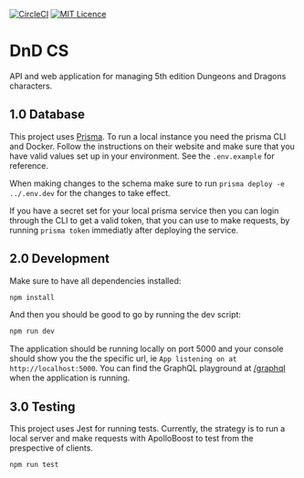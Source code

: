 [![CircleCI](https://circleci.com/gh/frebliklo/dndcs-server/tree/master.svg?style=svg)](https://circleci.com/gh/frebliklo/dndcs-server/tree/master)
[![MIT Licence](https://badges.frapsoft.com/os/mit/mit.png?v=103)](https://opensource.org/licenses/mit-license.php)

# DnD CS

API and web application for managing 5th edition Dungeons and Dragons characters.


## 1.0 Database

This project uses [Prisma](https://www.prisma.io/). To run a local instance you need the prisma CLI and Docker. Follow the instructions on their website and make sure that you have valid values set up in your environment. See the `.env.example` for reference.

When making changes to the schema make sure to run `prisma deploy -e ../.env.dev` for the changes to take effect.

If you have a secret set for your local prisma service then you can login through the CLI to get a valid token, that you can use to make requests, by running `prisma token` immediatly after deploying the service.

## 2.0 Development

Make sure to have all dependencies installed:

```bash
npm install
```

And then you should be good to go by running the dev script:

```bash
npm run dev
```

The application should be running locally on port 5000 and your console should show you the the specific url, ie `App listening on at http://localhost:5000`. You can find the GraphQL playground at [/graphql](http://localhost:5000/graphql) when the application is running.

## 3.0 Testing

This project uses Jest for running tests. Currently, the strategy is to run a local server and make requests with ApolloBoost to test from the prespective of clients.

```bash
npm run test
```
